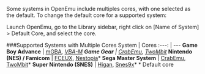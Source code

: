 Some systems in OpenEmu include multiples cores, with one selected as the default. To change the default core for a supported system:

Launch OpenEmu, go to the Library sidebar, right click on [Name of System] > Default Core, and select the core.

###Supported Systems with Multiple Cores
System | Cores
:---: | ---
**Game Boy Advance** | [mGBA](https://mgba.io/)*, [VBA-M](http://sourceforge.net/projects/vbam/)
**Game Gear** | [CrabEmu](http://crabemu.sourceforge.net/), [TwoMbit](http://sourceforge.net/projects/twombit/)*
**Nintendo (NES) / Famicom** | [FCEUX](http://sourceforge.net/projects/fceultra/), [Nestopia](http://nestopia.sourceforge.net/)*
**Sega Master System** | [CrabEmu](http://crabemu.sourceforge.net/), [TwoMbit](http://sourceforge.net/projects/twombit/)*
**Super Nintendo (SNES)** | [Higan](http://byuu.org/), [Snes9x](https://github.com/snes9xgit/snes9x)*
\* Default core